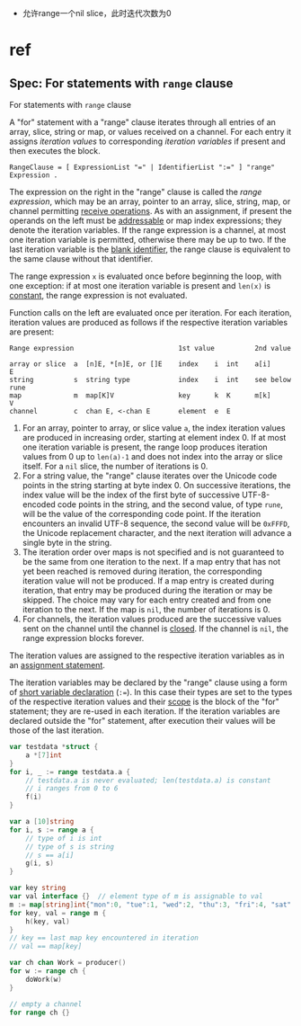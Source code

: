 

* 允许range一个nil slice，此时迭代次数为0



# ref



## Spec: For statements with `range` clause



For statements with `range` clause

A "for" statement with a "range" clause iterates through all entries of an array, slice, string or map, or values received on a channel. For each entry it assigns *iteration values* to corresponding *iteration variables* if present and then executes the block.

```
RangeClause = [ ExpressionList "=" | IdentifierList ":=" ] "range" Expression .
```

The expression on the right in the "range" clause is called the *range expression*, which may be an array, pointer to an array, slice, string, map, or channel permitting [receive operations](https://golang.org/ref/spec#Receive_operator). As with an assignment, if present the operands on the left must be [addressable](https://golang.org/ref/spec#Address_operators) or map index expressions; they denote the iteration variables. If the range expression is a channel, at most one iteration variable is permitted, otherwise there may be up to two. If the last iteration variable is the [blank identifier](https://golang.org/ref/spec#Blank_identifier), the range clause is equivalent to the same clause without that identifier.

The range expression `x` is evaluated once before beginning the loop, with one exception: if at most one iteration variable is present and `len(x)` is [constant](https://golang.org/ref/spec#Length_and_capacity), the range expression is not evaluated.

Function calls on the left are evaluated once per iteration. For each iteration, iteration values are produced as follows if the respective iteration variables are present:

```
Range expression                          1st value          2nd value

array or slice  a  [n]E, *[n]E, or []E    index    i  int    a[i]       E
string          s  string type            index    i  int    see below  rune
map             m  map[K]V                key      k  K      m[k]       V
channel         c  chan E, <-chan E       element  e  E
```

1. For an array, pointer to array, or slice value `a`, the index iteration values are produced in increasing order, starting at element index 0. If at most one iteration variable is present, the range loop produces iteration values from 0 up to `len(a)-1` and does not index into the array or slice itself. For a `nil` slice, the number of iterations is 0.
2. For a string value, the "range" clause iterates over the Unicode code points in the string starting at byte index 0. On successive iterations, the index value will be the index of the first byte of successive UTF-8-encoded code points in the string, and the second value, of type `rune`, will be the value of the corresponding code point. If the iteration encounters an invalid UTF-8 sequence, the second value will be `0xFFFD`, the Unicode replacement character, and the next iteration will advance a single byte in the string.
3. The iteration order over maps is not specified and is not guaranteed to be the same from one iteration to the next. If a map entry that has not yet been reached is removed during iteration, the corresponding iteration value will not be produced. If a map entry is created during iteration, that entry may be produced during the iteration or may be skipped. The choice may vary for each entry created and from one iteration to the next. If the map is `nil`, the number of iterations is 0.
4. For channels, the iteration values produced are the successive values sent on the channel until the channel is [closed](https://golang.org/ref/spec#Close). If the channel is `nil`, the range expression blocks forever.

The iteration values are assigned to the respective iteration variables as in an [assignment statement](https://golang.org/ref/spec#Assignments).

The iteration variables may be declared by the "range" clause using a form of [short variable declaration](https://golang.org/ref/spec#Short_variable_declarations) (`:=`). In this case their types are set to the types of the respective iteration values and their [scope](https://golang.org/ref/spec#Declarations_and_scope) is the block of the "for" statement; they are re-used in each iteration. If the iteration variables are declared outside the "for" statement, after execution their values will be those of the last iteration.

```go
var testdata *struct {
	a *[7]int
}
for i, _ := range testdata.a {
	// testdata.a is never evaluated; len(testdata.a) is constant
	// i ranges from 0 to 6
	f(i)
}

var a [10]string
for i, s := range a {
	// type of i is int
	// type of s is string
	// s == a[i]
	g(i, s)
}

var key string
var val interface {}  // element type of m is assignable to val
m := map[string]int{"mon":0, "tue":1, "wed":2, "thu":3, "fri":4, "sat":5, "sun":6}
for key, val = range m {
	h(key, val)
}
// key == last map key encountered in iteration
// val == map[key]

var ch chan Work = producer()
for w := range ch {
	doWork(w)
}

// empty a channel
for range ch {}
```






